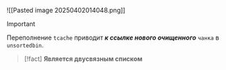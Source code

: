 ![[Pasted image 20250402014048.png]]

> [!important] 
> Переполнение `tcache` приводит ***к ссылке нового очищенного*** `чанка` в `unsortedbin`.

> [!fact] 
> **Является двусвязным списком**


